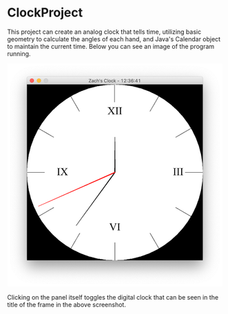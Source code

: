 # ClockProject

This project can create an analog clock that tells time, utilizing basic geometry to calculate the angles of each hand, and Java's Calendar object to maintain the current time. Below you can see an image of the program running.

<img src="Screenshots/Clock.png" alt="Zach's Analog Clock" width="500">

Clicking on the panel itself toggles the digital clock that can be seen in the title of the frame in the above screenshot.

